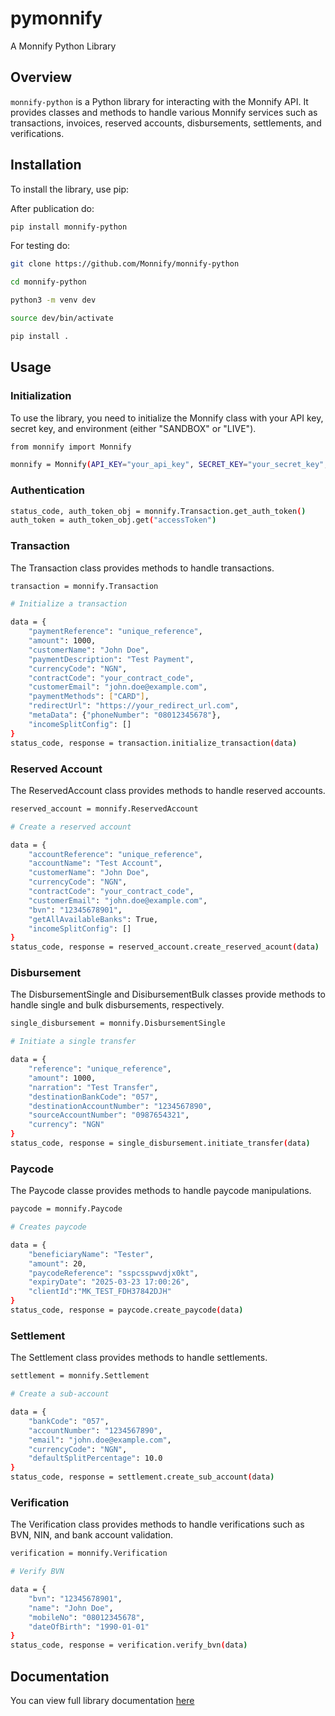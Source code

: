 # pymonnify
A Monnify Python Library

## Overview

`monnify-python` is a Python library for interacting with the Monnify API. It provides classes and methods to handle various Monnify services such as transactions, invoices, reserved accounts, disbursements, settlements, and verifications.

## Installation

To install the library, use pip:

After publication do:

```sh
pip install monnify-python
```

For testing do:
```sh
git clone https://github.com/Monnify/monnify-python

cd monnify-python

python3 -m venv dev

source dev/bin/activate

pip install .
```

## Usage

### Initialization
To use the library, you need to initialize the Monnify class with your API key, secret key, and environment (either "SANDBOX" or "LIVE").

```sh
from monnify import Monnify

monnify = Monnify(API_KEY="your_api_key", SECRET_KEY="your_secret_key", ENV="SANDBOX")
```
### Authentication

```sh
status_code, auth_token_obj = monnify.Transaction.get_auth_token()
auth_token = auth_token_obj.get("accessToken")
```

### Transaction
The Transaction class provides methods to handle transactions.

```sh
transaction = monnify.Transaction

# Initialize a transaction

data = {
    "paymentReference": "unique_reference",
    "amount": 1000,
    "customerName": "John Doe",
    "paymentDescription": "Test Payment",
    "currencyCode": "NGN",
    "contractCode": "your_contract_code",
    "customerEmail": "john.doe@example.com",
    "paymentMethods": ["CARD"],
    "redirectUrl": "https://your_redirect_url.com",
    "metaData": {"phoneNumber": "08012345678"},
    "incomeSplitConfig": []
}
status_code, response = transaction.initialize_transaction(data)
```



### Reserved Account
The ReservedAccount class provides methods to handle reserved accounts.

```sh
reserved_account = monnify.ReservedAccount

# Create a reserved account

data = {
    "accountReference": "unique_reference",
    "accountName": "Test Account",
    "customerName": "John Doe",
    "currencyCode": "NGN",
    "contractCode": "your_contract_code",
    "customerEmail": "john.doe@example.com",
    "bvn": "12345678901",
    "getAllAvailableBanks": True,
    "incomeSplitConfig": []
}
status_code, response = reserved_account.create_reserved_acount(data)
```


### Disbursement

The DisbursementSingle and DisibursementBulk classes provide methods to handle single and bulk disbursements, respectively.

```sh
single_disbursement = monnify.DisbursementSingle

# Initiate a single transfer

data = {
    "reference": "unique_reference",
    "amount": 1000,
    "narration": "Test Transfer",
    "destinationBankCode": "057",
    "destinationAccountNumber": "1234567890",
    "sourceAccountNumber": "0987654321",
    "currency": "NGN"
}
status_code, response = single_disbursement.initiate_transfer(data)
```

### Paycode

The Paycode classe provides methods to handle paycode manipulations.

```sh
paycode = monnify.Paycode

# Creates paycode

data = {
    "beneficiaryName": "Tester",
    "amount": 20,
    "paycodeReference": "sspcsspwvdjx0kt",
    "expiryDate": "2025-03-23 17:00:26",
    "clientId":"MK_TEST_FDH37842DJH"
}
status_code, response = paycode.create_paycode(data)
```


### Settlement
The Settlement class provides methods to handle settlements.

```sh
settlement = monnify.Settlement

# Create a sub-account

data = {
    "bankCode": "057",
    "accountNumber": "1234567890",
    "email": "john.doe@example.com",
    "currencyCode": "NGN",
    "defaultSplitPercentage": 10.0
}
status_code, response = settlement.create_sub_account(data)
```

### Verification
The Verification class provides methods to handle verifications such as BVN, NIN, and bank account validation.

```sh
verification = monnify.Verification

# Verify BVN

data = {
    "bvn": "12345678901",
    "name": "John Doe",
    "mobileNo": "08012345678",
    "dateOfBirth": "1990-01-01"
}
status_code, response = verification.verify_bvn(data)
```

## Documentation

You can view full library documentation [here](docs/monnify/index.md)